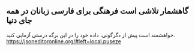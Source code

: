 
  ## گاهشمار  تلاشی است فرهنگی برای فارسی زبانان در همه جای دنیا 




خواهشمند است  پیش از دگرگونی، داده خود را در این برگه درستی آزمایی کنید.
https://jsoneditoronline.org/#left=local.puseze 
